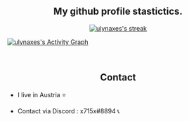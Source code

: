<h2 align="center">My github profile stastictics.</h2>

  <p align="center">
    <a href="https://github.com/ulynaxes">
        <img title="SarnaxLii stats" alt="ulynaxes's streak" src="https://github-readme-streak-stats.herokuapp.com/?user=ulynaxes&theme=dark&hide_border=true&stroke=f53b3b"/>
    </a>
    
<a href="https://github.com/okeyndell"><img alt="ulynaxes's Activity Graph" src="https://activity-graph.herokuapp.com/graph?username=ulynaxes&bg_color=0D1117&color=eca15b&line=eca15b&point=FFFFFF&hide_border=true" /></a>
</p><br>

<h2 align="center">Contact</h2>
  
<p align="center">
  
  
- I live in Austria ⭐

- Contact via Discord : x715x#8894 📞

</pre><br>
